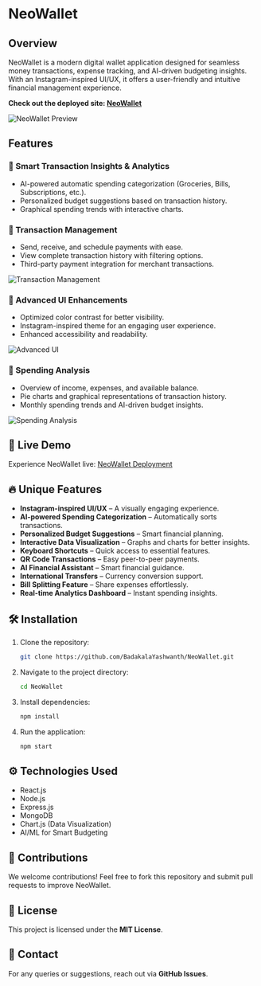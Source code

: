 # NeoWallet

## Overview
NeoWallet is a modern digital wallet application designed for seamless money transactions, expense tracking, and AI-driven budgeting insights. With an Instagram-inspired UI/UX, it offers a user-friendly and intuitive financial management experience.

**Check out the deployed site: [NeoWallet](https://preeminent-gaufre-164ae8.netlify.app/)**

![NeoWallet Preview](https://github.com/user-attachments/assets/42585c9d-66e5-4e66-9fe8-ac665f365501)

## Features
### **🔹 Smart Transaction Insights & Analytics**
- AI-powered automatic spending categorization (Groceries, Bills, Subscriptions, etc.).
- Personalized budget suggestions based on transaction history.
- Graphical spending trends with interactive charts.

### **🔹 Transaction Management**
- Send, receive, and schedule payments with ease.
- View complete transaction history with filtering options.
- Third-party payment integration for merchant transactions.

![Transaction Management](https://github.com/user-attachments/assets/1f1da0bf-0eea-4f8c-b0c3-927978cce48c)

### **🔹 Advanced UI Enhancements**
- Optimized color contrast for better visibility.
- Instagram-inspired theme for an engaging user experience.
- Enhanced accessibility and readability.

![Advanced UI](https://github.com/user-attachments/assets/aac58351-b4bb-4a8d-bd41-766925da58a6)

### **🔹 Spending Analysis**
- Overview of income, expenses, and available balance.
- Pie charts and graphical representations of transaction history.
- Monthly spending trends and AI-driven budget insights.

![Spending Analysis](https://github.com/user-attachments/assets/113f52d8-f0df-4901-a564-30fbcbf1be29)

## 🚀 Live Demo
Experience NeoWallet live: [NeoWallet Deployment](https://p-928053.lovable.app/)

## 🔥 Unique Features
- **Instagram-inspired UI/UX** – A visually engaging experience.
- **AI-powered Spending Categorization** – Automatically sorts transactions.
- **Personalized Budget Suggestions** – Smart financial planning.
- **Interactive Data Visualization** – Graphs and charts for better insights.
- **Keyboard Shortcuts** – Quick access to essential features.
- **QR Code Transactions** – Easy peer-to-peer payments.
- **AI Financial Assistant** – Smart financial guidance.
- **International Transfers** – Currency conversion support.
- **Bill Splitting Feature** – Share expenses effortlessly.
- **Real-time Analytics Dashboard** – Instant spending insights.

## 🛠 Installation
1. Clone the repository:
   ```bash
   git clone https://github.com/BadakalaYashwanth/NeoWallet.git
   ```
2. Navigate to the project directory:
   ```bash
   cd NeoWallet
   ```
3. Install dependencies:
   ```bash
   npm install
   ```
4. Run the application:
   ```bash
   npm start
   ```

## ⚙️ Technologies Used
- React.js
- Node.js
- Express.js
- MongoDB
- Chart.js (Data Visualization)
- AI/ML for Smart Budgeting

## 🤝 Contributions
We welcome contributions! Feel free to fork this repository and submit pull requests to improve NeoWallet.

## 📜 License
This project is licensed under the **MIT License**.

## 📩 Contact
For any queries or suggestions, reach out via **GitHub Issues**.
